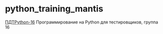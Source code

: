 # python_training_mantis

[ПДТPython-16](http://software-testing.ru/lms/course/view.php?id=553) Программирование на Python для тестировщиков, группа 16